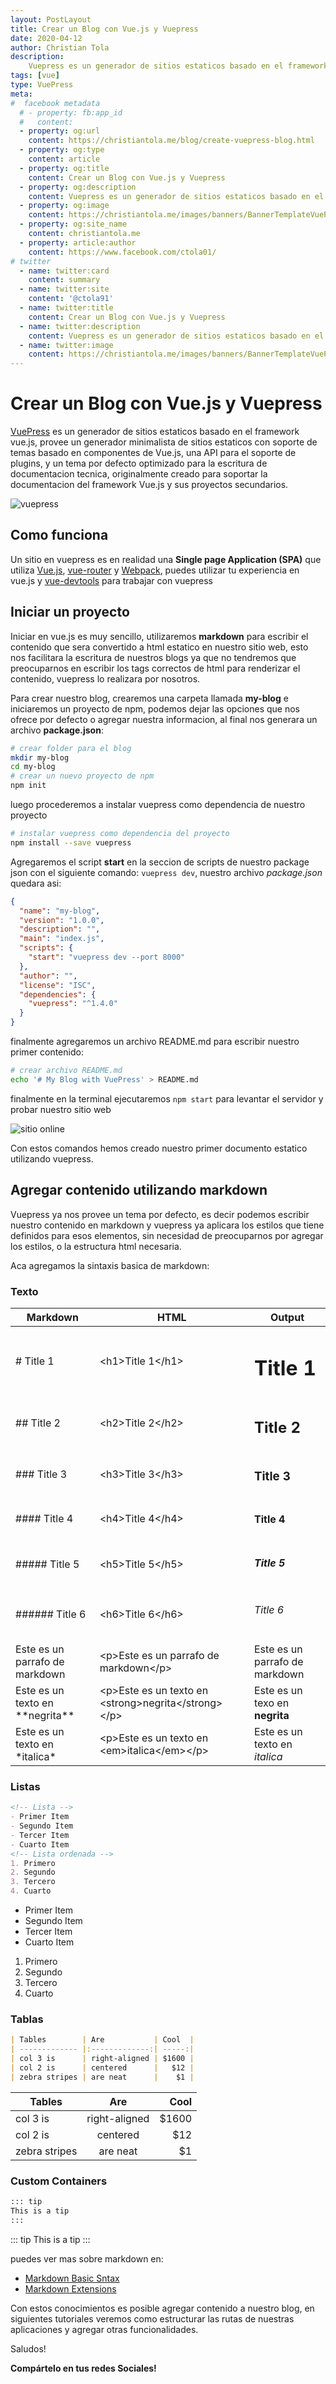 ```yaml
---
layout: PostLayout
title: Crear un Blog con Vue.js y Vuepress
date: 2020-04-12
author: Christian Tola
description:
    Vuepress es un generador de sitios estaticos basado en el framework vue.js.
tags: [vue]
type: VuePress
meta:
#  facebook metadata
  # - property: fb:app_id
  #   content: 
  - property: og:url
    content: https://christiantola.me/blog/create-vuepress-blog.html
  - property: og:type
    content: article
  - property: og:title
    content: Crear un Blog con Vue.js y Vuepress
  - property: og:description
    content: Vuepress es un generador de sitios estaticos basado en el framework vue.js.
  - property: og:image
    content: https://christiantola.me/images/banners/BannerTemplateVuePress.jpg
  - property: og:site_name
    content: christiantola.me
  - property: article:author
    content: https://www.facebook.com/ctola01/
# twitter
  - name: twitter:card
    content: summary
  - name: twitter:site
    content: '@ctola91'
  - name: twitter:title
    content: Crear un Blog con Vue.js y Vuepress
  - name: twitter:description
    content: Vuepress es un generador de sitios estaticos basado en el framework vue.js.
  - name: twitter:image
    content: https://christiantola.me/images/banners/BannerTemplateVuePress.jpg
---
```


# Crear un Blog con Vue.js y Vuepress

<Info />

<Banner url="BannerTemplateVuePress.jpg" alt="Blog con Vue.js"/>

[VuePress](https://vuepress.vuejs.org/) es un generador de sitios estaticos basado en el framework vue.js, provee un generador minimalista de sitios estaticos con soporte de temas basado en componentes de Vue.js, una API para el soporte de plugins, y un tema por defecto optimizado para la escritura de documentacion tecnica, originalmente creado para soportar la documentacion del framework Vue.js y sus proyectos secundarios.

![vuepress](./images/create-vuepress-blog/vuepress.png)

## Como funciona

Un sitio en vuepress es en realidad una **Single page Application (SPA)** que utiliza [Vue.js](https://vuejs.org), [vue-router](https://router.vuejs.org/) y [Webpack](https://webpack.js.org/), puedes utilizar tu experiencia en vue.js y [vue-devtools](https://github.com/vuejs/vue-devtools) para trabajar con vuepress

## Iniciar un proyecto

Iniciar en vue.js es muy sencillo, utilizaremos **markdown** para escribir el contenido que sera convertido a html estatico en nuestro sitio web, esto nos facilitara la escritura de nuestros blogs ya que no tendremos que preocuparnos en escribir los tags correctos de html para renderizar el contenido, vuepress lo realizara por nosotros.

Para crear nuestro blog, crearemos una carpeta llamada **my-blog** e iniciaremos un proyecto de npm, podemos dejar las opciones que nos ofrece por defecto o agregar nuestra informacion, al final nos generara un archivo **package.json**:

```bash
# crear folder para el blog
mkdir my-blog
cd my-blog
# crear un nuevo proyecto de npm
npm init
```

luego procederemos a instalar vuepress como dependencia de nuestro proyecto

```bash
# instalar vuepress como dependencia del proyecto
npm install --save vuepress
```

Agregaremos el script **start** en la seccion de scripts de nuestro package json con el siguiente comando: `vuepress dev`, nuestro archivo _package.json_ quedara asi:

```json
{
  "name": "my-blog",
  "version": "1.0.0",
  "description": "",
  "main": "index.js",
  "scripts": {
    "start": "vuepress dev --port 8000"
  },
  "author": "",
  "license": "ISC",
  "dependencies": {
    "vuepress": "^1.4.0"
  }
}
```

finalmente agregaremos un archivo README.md para escribir nuestro primer contenido:

```bash
# crear archivo README.md
echo '# My Blog with VuePress' > README.md
```

finalmente en la terminal ejecutaremos `npm start` para levantar el servidor y probar nuestro sitio web

![sitio online](./images/create-vuepress-blog/localhost.png)

Con estos comandos hemos creado nuestro primer documento estatico utilizando vuepress.

## Agregar contenido utilizando markdown

Vuepress ya nos provee un tema por defecto, es decir podemos escribir nuestro contenido en markdown y vuepress ya aplicara los estilos que tiene definidos para esos elementos, sin necesidad de preocuparnos por agregar los estilos, o la estructura html necesaria.

Aca agregamos la sintaxis basica de markdown:

### Texto

| Markdown                            | HTML                                                    | Output                         |
| ----------------------------------- | ------------------------------------------------------- | ------------------------------ |
| # Title 1                           | \<h1>Title 1\</h1>                                      | <h1>Title 1</h1>               |
| ## Title 2                          | \<h2>Title 2\</h2>                                      | <h2>Title 2</h2>               |
| ### Title 3                         | \<h3>Title 3\</h3>                                      | <h3>Title 3</h3>               |
| #### Title 4                        | \<h4>Title 4\</h4>                                      | <h4>Title 4</h4>               |
| ##### Title 5                       | \<h5>Title 5\</h5>                                      | <h5>Title 5</h5>               |
| ###### Title 6                      | \<h6>Title 6\</h6>                                      | <h6>Title 6</h6>               |
| Este es un parrafo de markdown      | \<p>Este es un parrafo de markdown\</p>                 | Este es un parrafo de markdown |
| Este es un texto en \*\*negrita\*\* | \<p>Este es un texto en \<strong>negrita\</strong>\</p> | Este es un texo en **negrita** |
| Este es un texto en \*italica\*     | \<p>Este es un texto en \<em>italica\</em>\</p>         | Este es un texto en _italica_  |

### Listas

```md
<!-- Lista -->
- Primer Item
- Segundo Item
- Tercer Item
- Cuarto Item
<!-- Lista ordenada -->
1. Primero
2. Segundo
3. Tercero
4. Cuarto
```
- Primer Item
- Segundo Item
- Tercer Item
- Cuarto Item

1. Primero
2. Segundo
3. Tercero
4. Cuarto

### Tablas

```md
| Tables        | Are           | Cool  |
| ------------- |:-------------:| -----:|
| col 3 is      | right-aligned | $1600 |
| col 2 is      | centered      |   $12 |
| zebra stripes | are neat      |    $1 |
```

| Tables        | Are           | Cool  |
| ------------- |:-------------:| -----:|
| col 3 is      | right-aligned | $1600 |
| col 2 is      | centered      |   $12 |
| zebra stripes | are neat      |    $1 |

### Custom Containers

```md
::: tip 
This is a tip
:::
```

::: tip
This is a tip
:::

puedes ver mas sobre markdown en:
  - [Markdown Basic Sntax](https://www.markdownguide.org/basic-syntax/)
  - [Markdown Extensions](https://vuepress.vuejs.org/guide/markdown.html)

Con estos conocimientos es posible agregar contenido a nuestro blog, en siguientes tutoriales veremos como estructurar las rutas de nuestras aplicaciones y agregar otras funcionalidades.

Saludos!

**Compártelo en tus redes Sociales!**
<SocialButtons />

<Disqus />
